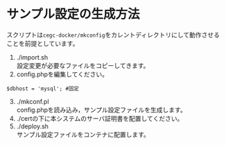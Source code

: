 # サンプル設定の生成方法
スクリプトは``cegc-docker/mkconfig``をカレントディレクトリにして動作させることを前提としています。

1. ./import.sh  
設定変更が必要なファイルをコピーしてきます。
1. config.phpを編集してください。
```
$dbhost = 'mysql'; #固定
```
3. ./mkconf.pl  
config.phpを読み込み，サンプル設定ファイルを生成します。
1. ./certの下に本システムのサーバ証明書を配置してください。
1. ./deploy.sh  
サンプル設定ファイルをコンテナに配置します。

